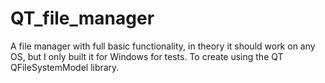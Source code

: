 # QT_file_manager
A file manager with full basic functionality, in theory it should work on any OS, but I only built it for Windows for tests. To create using the QT QFileSystemModel library.
